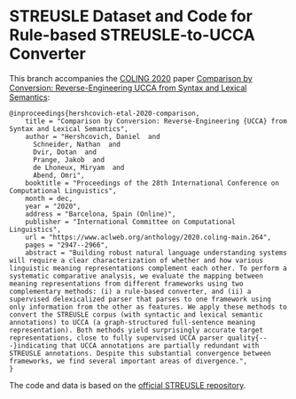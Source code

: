 STREUSLE Dataset and Code for Rule-based STREUSLE-to-UCCA Converter
===================================================================

This branch accompanies the [COLING 2020](https://coling2020.org/) paper [Comparison by Conversion: Reverse-Engineering UCCA from Syntax and Lexical Semantics](https://www.aclweb.org/anthology/2020.coling-main.264.pdf):

```
@inproceedings{hershcovich-etal-2020-comparison,
    title = "Comparison by Conversion: Reverse-Engineering {UCCA} from Syntax and Lexical Semantics",
    author = "Hershcovich, Daniel  and
      Schneider, Nathan  and
      Dvir, Dotan  and
      Prange, Jakob  and
      de Lhoneux, Miryam  and
      Abend, Omri",
    booktitle = "Proceedings of the 28th International Conference on Computational Linguistics",
    month = dec,
    year = "2020",
    address = "Barcelona, Spain (Online)",
    publisher = "International Committee on Computational Linguistics",
    url = "https://www.aclweb.org/anthology/2020.coling-main.264",
    pages = "2947--2966",
    abstract = "Building robust natural language understanding systems will require a clear characterization of whether and how various linguistic meaning representations complement each other. To perform a systematic comparative analysis, we evaluate the mapping between meaning representations from different frameworks using two complementary methods: (i) a rule-based converter, and (ii) a supervised delexicalized parser that parses to one framework using only information from the other as features. We apply these methods to convert the STREUSLE corpus (with syntactic and lexical semantic annotations) to UCCA (a graph-structured full-sentence meaning representation). Both methods yield surprisingly accurate target representations, close to fully supervised UCCA parser quality{---}indicating that UCCA annotations are partially redundant with STREUSLE annotations. Despite this substantial convergence between frameworks, we find several important areas of divergence.",
}
```

The code and data is based on the [official STREUSLE repository](https://github.com/nert-nlp/streusle).
